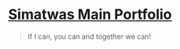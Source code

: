 <p align="center"><a href="https://simatwa.github.io/portfolio"><h1>Simatwas Main Portfolio</h1></a></p>

> If I can, you can and together we can!
